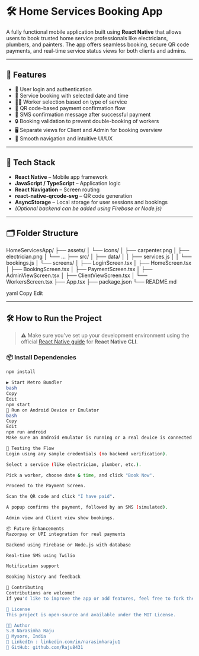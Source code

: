 # 🛠️ Home Services Booking App

A fully functional mobile application built using **React Native** that allows users to book trusted home service professionals like electricians, plumbers, and painters. The app offers seamless booking, secure QR code payments, and real-time service status views for both clients and admins.

---

## 📲 Features

- 🔐 User login and authentication  
- 📅 Service booking with selected date and time  
- 🧑‍🔧 Worker selection based on type of service  
- 💸 QR code-based payment confirmation flow  
- 📩 SMS confirmation message after successful payment  
- 🔒 Booking validation to prevent double-booking of workers  
- 🖥️ Separate views for Client and Admin for booking overview  
- 🧠 Smooth navigation and intuitive UI/UX  

---

## 🧪 Tech Stack

- **React Native** – Mobile app framework  
- **JavaScript / TypeScript** – Application logic  
- **React Navigation** – Screen routing  
- **react-native-qrcode-svg** – QR code generation  
- **AsyncStorage** – Local storage for user sessions and bookings  
- *(Optional backend can be added using Firebase or Node.js)*

---

## 🗂️ Folder Structure

HomeServicesApp/
├── assets/
│ └── icons/
│ ├── carpenter.png
│ ├── electrician.png
│ └── ...
├── src/
│ ├── data/
│ │ ├── services.js
│ │ └── bookings.js
│ └── screens/
│ ├── LoginScreen.tsx
│ ├── HomeScreen.tsx
│ ├── BookingScreen.tsx
│ ├── PaymentScreen.tsx
│ ├── AdminViewScreen.tsx
│ ├── ClientViewScreen.tsx
│ └── WorkersScreen.tsx
├── App.tsx
├── package.json
└── README.md

yaml
Copy
Edit


---

## 🛠️ How to Run the Project

> ⚠️ Make sure you’ve set up your development environment using the official [React Native guide](https://reactnative.dev/docs/environment-setup) for **React Native CLI**.

### 📦 Install Dependencies

```bash
npm install

▶️ Start Metro Bundler
bash
Copy
Edit
npm start
📱 Run on Android Device or Emulator
bash
Copy
Edit
npm run android
Make sure an Android emulator is running or a real device is connected via USB with debugging enabled.

🧪 Testing the Flow
Login using any sample credentials (no backend verification).

Select a service (like electrician, plumber, etc.).

Pick a worker, choose date & time, and click "Book Now".

Proceed to the Payment Screen.

Scan the QR code and click "I have paid".

A popup confirms the payment, followed by an SMS (simulated).

Admin view and Client view show bookings.

📦 Future Enhancements
Razorpay or UPI integration for real payments

Backend using Firebase or Node.js with database

Real-time SMS using Twilio

Notification support

Booking history and feedback

🤝 Contributing
Contributions are welcome!
If you'd like to improve the app or add features, feel free to fork the repo and submit a pull request.

📄 License
This project is open-source and available under the MIT License.

👨‍💻 Author
S.B Narasimha Raju
📍 Mysore, India
🔗 LinkedIn : linkedin.com/in/narasimharaju1
🐙 GitHub: github.com/Raju8431
